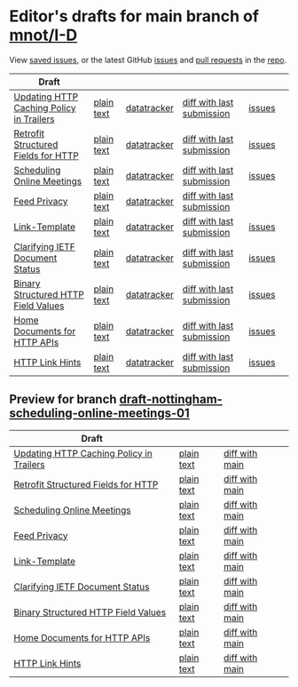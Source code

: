 # Editor's drafts for main branch of [mnot/I-D](https://github.com/mnot/I-D)

View [saved issues](issues.html), or the latest GitHub [issues](https://github.com/mnot/I-D/issues) and [pull requests](https://github.com/mnot/I-D/pulls) in the [repo](https://github.com/mnot/I-D).

| Draft |     |     |     |     |     |
| ----- | --- | --- | --- | --- | --- |
| [Updating HTTP Caching Policy in Trailers](./draft-nottingham-cache-trailers.html) | [plain text](./draft-nottingham-cache-trailers.txt) | [datatracker](https://datatracker.ietf.org/doc/draft-nottingham-cache-trailers) | [diff with last submission](https://www.ietf.org/rfcdiff?url1=draft-nottingham-cache-trailers&amp;url2=https://mnot.github.io/I-D/draft-nottingham-cache-trailers.txt) | [issues](https://github.com/mnot/I-D/labels/cache-trailers) |
| [Retrofit Structured Fields for HTTP](./draft-nottingham-http-structure-retrofit.html) | [plain text](./draft-nottingham-http-structure-retrofit.txt) | [datatracker](https://datatracker.ietf.org/doc/draft-nottingham-http-structure-retrofit) | [diff with last submission](https://www.ietf.org/rfcdiff?url1=draft-nottingham-http-structure-retrofit&amp;url2=https://mnot.github.io/I-D/draft-nottingham-http-structure-retrofit.txt) | [issues](https://github.com/mnot/I-D/labels/http-structure-retrofit) |
| [Scheduling Online Meetings](./draft-nottingham-scheduling-online-meetings.html) | [plain text](./draft-nottingham-scheduling-online-meetings.txt) | [datatracker](https://datatracker.ietf.org/doc/draft-nottingham-scheduling-online-meetings) | [diff with last submission](https://www.ietf.org/rfcdiff?url1=draft-nottingham-scheduling-online-meetings&amp;url2=https://mnot.github.io/I-D/draft-nottingham-scheduling-online-meetings.txt) | [issues](https://github.com/mnot/I-D/labels/scheduling-online-meetings) |
| [Feed Privacy](./draft-nottingham-feed-privacy.html) | [plain text](./draft-nottingham-feed-privacy.txt) | [datatracker](https://datatracker.ietf.org/doc/draft-nottingham-feed-privacy) | [diff with last submission](https://www.ietf.org/rfcdiff?url1=draft-nottingham-feed-privacy&amp;url2=https://mnot.github.io/I-D/draft-nottingham-feed-privacy.txt) |  |
| [Link-Template](./draft-nottingham-link-template.html) | [plain text](./draft-nottingham-link-template.txt) | [datatracker](https://datatracker.ietf.org/doc/draft-nottingham-link-template) | [diff with last submission](https://www.ietf.org/rfcdiff?url1=draft-nottingham-link-template&amp;url2=https://mnot.github.io/I-D/draft-nottingham-link-template.txt) | [issues](https://github.com/mnot/I-D/labels/link-template) |
| [Clarifying IETF Document Status](./draft-nottingham-where-does-that-come-from.html) | [plain text](./draft-nottingham-where-does-that-come-from.txt) | [datatracker](https://datatracker.ietf.org/doc/draft-nottingham-where-does-that-come-from) | [diff with last submission](https://www.ietf.org/rfcdiff?url1=draft-nottingham-where-does-that-come-from&amp;url2=https://mnot.github.io/I-D/draft-nottingham-where-does-that-come-from.txt) | [issues](https://github.com/mnot/I-D/labels/where-does-that-come-from) |
| [Binary Structured HTTP Field Values](./draft-nottingham-binary-structured-headers.html) | [plain text](./draft-nottingham-binary-structured-headers.txt) | [datatracker](https://datatracker.ietf.org/doc/draft-nottingham-binary-structured-headers) | [diff with last submission](https://www.ietf.org/rfcdiff?url1=draft-nottingham-binary-structured-headers&amp;url2=https://mnot.github.io/I-D/draft-nottingham-binary-structured-headers.txt) | [issues](https://github.com/mnot/I-D/labels/binary-structured-headers) |
| [Home Documents for HTTP APIs](./draft-nottingham-json-home.html) | [plain text](./draft-nottingham-json-home.txt) | [datatracker](https://datatracker.ietf.org/doc/draft-nottingham-json-home) | [diff with last submission](https://www.ietf.org/rfcdiff?url1=draft-nottingham-json-home&amp;url2=https://mnot.github.io/I-D/draft-nottingham-json-home.txt) | [issues](https://github.com/mnot/I-D/labels/json-home) |
| [HTTP Link Hints](./draft-nottingham-link-hint.html) | [plain text](./draft-nottingham-link-hint.txt) | [datatracker](https://datatracker.ietf.org/doc/draft-nottingham-link-hint) | [diff with last submission](https://www.ietf.org/rfcdiff?url1=draft-nottingham-link-hint&amp;url2=https://mnot.github.io/I-D/draft-nottingham-link-hint.txt) | [issues](https://github.com/mnot/I-D/labels/link-hint) |

## Preview for branch [draft-nottingham-scheduling-online-meetings-01](draft-nottingham-scheduling-online-meetings-01)

| Draft |     |     |     |
| ----- | --- | --- | --- |
| [Updating HTTP Caching Policy in Trailers](draft-nottingham-scheduling-online-meetings-01/draft-nottingham-cache-trailers.html) | [plain text](draft-nottingham-scheduling-online-meetings-01/draft-nottingham-cache-trailers.txt) | [diff with main](https://www.ietf.org/rfcdiff?url1=https://mnot.github.io/I-D/draft-nottingham-cache-trailers.txt&amp;url2=https://mnot.github.io/I-D/draft-nottingham-scheduling-online-meetings-01/draft-nottingham-cache-trailers.txt) |
| [Retrofit Structured Fields for HTTP](draft-nottingham-scheduling-online-meetings-01/draft-nottingham-http-structure-retrofit.html) | [plain text](draft-nottingham-scheduling-online-meetings-01/draft-nottingham-http-structure-retrofit.txt) | [diff with main](https://www.ietf.org/rfcdiff?url1=https://mnot.github.io/I-D/draft-nottingham-http-structure-retrofit.txt&amp;url2=https://mnot.github.io/I-D/draft-nottingham-scheduling-online-meetings-01/draft-nottingham-http-structure-retrofit.txt) |
| [Scheduling Online Meetings](draft-nottingham-scheduling-online-meetings-01/draft-nottingham-scheduling-online-meetings.html) | [plain text](draft-nottingham-scheduling-online-meetings-01/draft-nottingham-scheduling-online-meetings.txt) | [diff with main](https://www.ietf.org/rfcdiff?url1=https://mnot.github.io/I-D/draft-nottingham-scheduling-online-meetings.txt&amp;url2=https://mnot.github.io/I-D/draft-nottingham-scheduling-online-meetings-01/draft-nottingham-scheduling-online-meetings.txt) |
| [Feed Privacy](draft-nottingham-scheduling-online-meetings-01/draft-nottingham-feed-privacy.html) | [plain text](draft-nottingham-scheduling-online-meetings-01/draft-nottingham-feed-privacy.txt) | [diff with main](https://www.ietf.org/rfcdiff?url1=https://mnot.github.io/I-D/draft-nottingham-feed-privacy.txt&amp;url2=https://mnot.github.io/I-D/draft-nottingham-scheduling-online-meetings-01/draft-nottingham-feed-privacy.txt) |
| [Link-Template](draft-nottingham-scheduling-online-meetings-01/draft-nottingham-link-template.html) | [plain text](draft-nottingham-scheduling-online-meetings-01/draft-nottingham-link-template.txt) | [diff with main](https://www.ietf.org/rfcdiff?url1=https://mnot.github.io/I-D/draft-nottingham-link-template.txt&amp;url2=https://mnot.github.io/I-D/draft-nottingham-scheduling-online-meetings-01/draft-nottingham-link-template.txt) |
| [Clarifying IETF Document Status](draft-nottingham-scheduling-online-meetings-01/draft-nottingham-where-does-that-come-from.html) | [plain text](draft-nottingham-scheduling-online-meetings-01/draft-nottingham-where-does-that-come-from.txt) | [diff with main](https://www.ietf.org/rfcdiff?url1=https://mnot.github.io/I-D/draft-nottingham-where-does-that-come-from.txt&amp;url2=https://mnot.github.io/I-D/draft-nottingham-scheduling-online-meetings-01/draft-nottingham-where-does-that-come-from.txt) |
| [Binary Structured HTTP Field Values](draft-nottingham-scheduling-online-meetings-01/draft-nottingham-binary-structured-headers.html) | [plain text](draft-nottingham-scheduling-online-meetings-01/draft-nottingham-binary-structured-headers.txt) | [diff with main](https://www.ietf.org/rfcdiff?url1=https://mnot.github.io/I-D/draft-nottingham-binary-structured-headers.txt&amp;url2=https://mnot.github.io/I-D/draft-nottingham-scheduling-online-meetings-01/draft-nottingham-binary-structured-headers.txt) |
| [Home Documents for HTTP APIs](draft-nottingham-scheduling-online-meetings-01/draft-nottingham-json-home.html) | [plain text](draft-nottingham-scheduling-online-meetings-01/draft-nottingham-json-home.txt) | [diff with main](https://www.ietf.org/rfcdiff?url1=https://mnot.github.io/I-D/draft-nottingham-json-home.txt&amp;url2=https://mnot.github.io/I-D/draft-nottingham-scheduling-online-meetings-01/draft-nottingham-json-home.txt) |
| [HTTP Link Hints](draft-nottingham-scheduling-online-meetings-01/draft-nottingham-link-hint.html) | [plain text](draft-nottingham-scheduling-online-meetings-01/draft-nottingham-link-hint.txt) | [diff with main](https://www.ietf.org/rfcdiff?url1=https://mnot.github.io/I-D/draft-nottingham-link-hint.txt&amp;url2=https://mnot.github.io/I-D/draft-nottingham-scheduling-online-meetings-01/draft-nottingham-link-hint.txt) |

